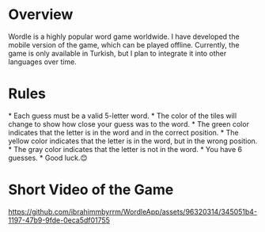 <h1>Overview</h1>
Wordle is a highly popular word game worldwide. I have developed the mobile version of the game, which can be played offline. Currently, the game is only available in Turkish, but I plan to integrate it into other languages over time.
<h1>Rules</h1> 
* Each guess must be a valid 5-letter word.
* The color of the tiles will change to show how close your guess was to the word.
* The green color indicates that the letter is in the word and in the correct position.
* The yellow color indicates that the letter is in the word, but in the wrong position.
* The gray color indicates that the letter is not in the word.
* You have 6 guesses.
* Good luck.😊
<h1>Short Video of the Game</h1>


https://github.com/ibrahimmbyrrm/WordleApp/assets/96320314/345051b4-1197-47b9-9fde-0eca5df01755

